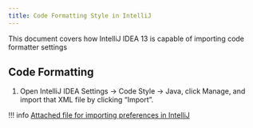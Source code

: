 ```yaml
---
title: Code Formatting Style in IntelliJ
---
```


This document covers how IntelliJ IDEA 13 is capable of importing code formatter settings

## Code Formatting

1.  Open IntelliJ IDEA Settings → Code Style → Java, click Manage, and import that XML file by clicking “Import”.

!!! info
    [Attached file for importing preferences in IntelliJ](/docs.etendo.software/legacy/internaldocs/etendo.xml "etendo.xml")
